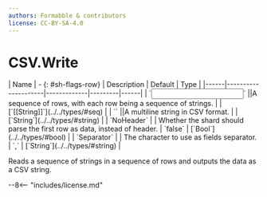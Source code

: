 ```yaml
---
authors: Formabble & contributors
license: CC-BY-SA-4.0
---
```



# CSV.Write

<div class="sh-parameters" markdown="1">
| Name | - {: #sh-flags-row} | Description | Default | Type |
|------|---------------------|-------------|---------|------|
| `<input>` ||A sequence of rows, with each row being a sequence of strings. | | [`[[String]]`](../../types/#seq) |
| `<output>` ||A multiline string in CSV format. | | [`String`](../../types/#string) |
| `NoHeader` |  | Whether the shard should parse the first row as data, instead of header. | `false` | [`Bool`](../../types/#bool) |
| `Separator` |  | The character to use as fields separator. | `,` | [`String`](../../types/#string) |

</div>

Reads a sequence of strings in a sequence of rows and outputs the data as a CSV string.

--8<-- "includes/license.md"


